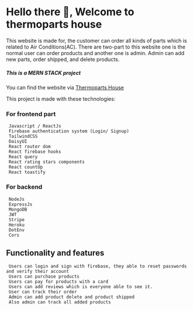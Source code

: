 # Hello there 🤚, Welcome to thermoparts house

This website is made for, the customer can order all kinds of parts which is related to Air Conditions(AC). There are two-part to this website one is the normal user can order products and another one is admin. Admin can add new parts, order shipped, and delete products.

##### This is a MERN STACK project


You can find the website via [Thermoparts House](https://ac-manufacture.web.app/)


This project is made with these technologies:
### For frontend part
     Javascript / ReactJs
     Firebase authentication system (Login/ Signup)
     TailwindCSS
     DaisyUI
     React router dom
     React firebase hooks
     React query
     React rating stars components
     React countUp
     React toastify

### For backend
     NodeJs
     ExpressJs
     MongoDB
     JWT
     Stripe
     Heroku
     DotEnv
     Cors

 ## Functionality and features
     Users can login and sign with firebase, they able to reset passwords and verify their account
     Users can purchase products 
     Users can pay for products with a card
     Users can add reviews which is everyone able to see it.
     User can track their order
     Admin can add product delete and product shipped
     Also admin can track all added products
